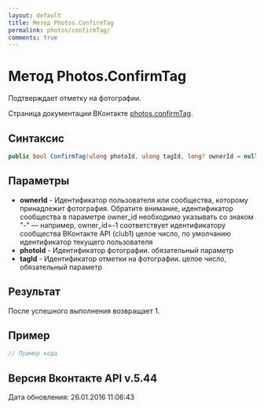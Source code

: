 ```yaml
---
layout: default
title: Метод Photos.ConfirmTag
permalink: photos/confirmTag/
comments: true
---
```

# Метод Photos.ConfirmTag
Подтверждает отметку на фотографии.

Страница документации ВКонтакте [photos.confirmTag](https://vk.com/dev/photos.confirmTag).
## Синтаксис
``` csharp
public bool ConfirmTag(ulong photoId, ulong tagId, long? ownerId = null)
```

## Параметры
+ **ownerId** - Идентификатор пользователя или сообщества, которому принадлежит фотография. Обратите внимание, идентификатор сообщества в параметре owner_id необходимо указывать со знаком "-" — например, owner_id=-1 соответствует идентификатору сообщества ВКонтакте API (club1)  целое число, по умолчанию идентификатор текущего пользователя
+ **photoId** - Идентификатор фотографии. обязательный параметр
+ **tagId** - Идентификатор отметки на фотографии. целое число, обязательный параметр

## Результат
После успешного выполнения возвращает 1.

## Пример
``` csharp
// Пример кода
```

## Версия Вконтакте API v.5.44
Дата обновления: 26.01.2016 11:06:43
